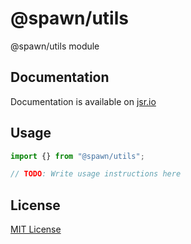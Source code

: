 # @spawn/utils

@spawn/utils module

## Documentation

Documentation is available on [jsr.io](https://jsr.io/@spawn/utils/doc)

## Usage
```typescript
import {} from "@spawn/utils";

// TODO: Write usage instructions here
```

## License

[MIT License](./LICENSE.md)